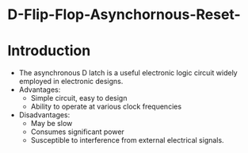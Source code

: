 # D-Flip-Flop-Asynchornous-Reset-
# Introduction
- The asynchronous D latch is a useful electronic logic circuit widely employed in electronic designs.
- Advantages:
  - Simple circuit, easy to design
  - Ability to operate at various clock frequencies
- Disadvantages:
  - May be slow
  - Consumes significant power
  - Susceptible to interference from external electrical signals.
